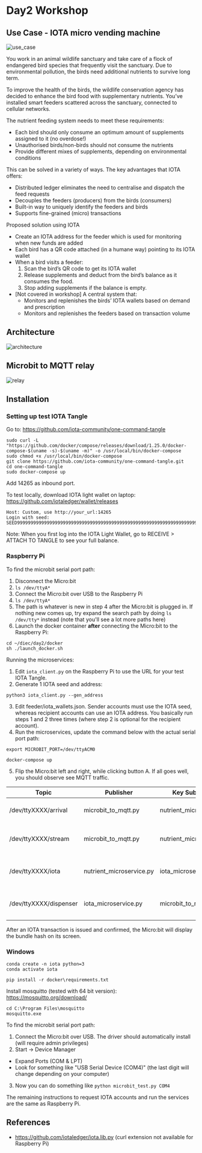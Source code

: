 # Day2 Workshop

## Use Case - IOTA micro vending machine

![use_case](assets/use_case.png)

You work in an animal wildlife sanctuary and take care of a flock of endangered bird species that frequently visit the sanctuary. Due to environmental pollution, the birds need additional nutrients to survive long term.

To improve the health of the birds, the wildlife conservation agency has decided to enhance the bird food with supplementary nutrients. You’ve installed smart feeders scattered across the sanctuary, connected to cellular networks.

The nutrient feeding system needs to meet these requirements:
- Each bird should only consume an optimum amount of supplements assigned to it (no overdose!)
- Unauthorised birds/non-birds should not consume the nutrients
- Provide different mixes of supplements, depending on environmental conditions

This can be solved in a variety of ways. The key advantages that IOTA offers:
- Distributed ledger eliminates the need to centralise and dispatch the feed requests
- Decouples the feeders (producers) from the birds (consumers)
- Built-in way to uniquely identify the feeders and birds
- Supports fine-grained (micro) transactions

Proposed solution using IOTA
- Create an IOTA address for the feeder which is used for monitoring when new funds are added
- Each bird has a QR code attached (in a humane way) pointing to its IOTA wallet
- When a bird visits a feeder:
  1. Scan the bird’s QR code to get its IOTA wallet
  2. Release supplements and deduct from the bird’s balance as it consumes the food. 
  3. Stop adding supplements if the balance is empty.
- [Not covered in workshop] A central system that:
  - Monitors and replenishes the birds’ IOTA wallets based on demand and prescription
  -  Monitors and replenishes the feeders based on transaction volume

## Architecture
![architecture](assets/architecture.png)

## Microbit to MQTT relay
![relay](assets/microbit_to_mqtt.png)

## Installation
### Setting up test IOTA Tangle

Go to: https://github.com/iota-community/one-command-tangle

```
sudo curl -L "https://github.com/docker/compose/releases/download/1.25.0/docker-compose-$(uname -s)-$(uname -m)" -o /usr/local/bin/docker-compose
sudo chmod +x /usr/local/bin/docker-compose
git clone https://github.com/iota-community/one-command-tangle.git
cd one-command-tangle
sudo docker-compose up
```

Add 14265 as inbound port.

To test locally, download IOTA light wallet on laptop: https://github.com/iotaledger/wallet/releases

```
Host: Custom, use http://your_url:14265
Login with seed: SEED99999999999999999999999999999999999999999999999999999999999999999999999999999
```
Note: When you first log into the IOTA Light Wallet, go to RECEIVE > ATTACH TO TANGLE to see your full balance.

### Raspberry Pi

To find the microbit serial port path:
1. Disconnect the Micro:bit
2. `ls /dev/ttyA*`
3. Connect the Micro:bit over USB to the Raspberry Pi
4. `ls /dev/ttyA*`
5. The path is whatever is new in step 4 after the Micro:bit is plugged in. If nothing new comes up, try expand the search path by doing `ls /dev/tty*` instead (note that you'll see a lot more paths here)
6. Launch the docker container **after** connecting the Micro:bit to the Raspberry Pi:
```
cd ~/diec/day2/docker
sh ./launch_docker.sh
```

Running the microservices:
1. Edit `iota_client.py` on the Raspberry Pi to use the URL for your test IOTA Tangle.
2. Generate 1 IOTA seed and address:
```
python3 iota_client.py --gen_address
```
3. Edit feeder/iota_wallets.json. Sender accounts must use the IOTA seed, whereas recipient accounts can use an IOTA address. You basically run steps 1 and 2 three times (where step 2 is optional for the recipient account).
4. Run the microservices, update the command below with the actual serial port path:
```
export MICROBIT_PORT=/dev/ttyACM0

docker-compose up
```
5. Flip the Micro:bit left and right, while clicking button A.  If all goes well, you should observe see MQTT traffic. 

| Topic | Publisher | Key Subscriber | Payload |
| -- | -- | -- | -- |
|/dev/ttyXXXX/arrival|microbit_to_mqtt.py|nutrient_microservice.py|arrival trigger with bird identifier|
|/dev/ttyXXXX/stream|microbit_to_mqtt.py|nutrient_microservice.py|sensor stream for id/fingerprinting of bird|
|/dev/ttyXXXX/iota|nutrient_microservice.py|iota_microservice.py|nutrient amounts to request payment for|
|/dev/ttyXXXX/dispenser|iota_microservice.py|microbit_to_mqtt.py|IOTA bundle hash of completed transaction|

After an IOTA transaction is issued and confirmed, the Micro:bit will display the bundle hash on its screen.

### Windows
```
conda create -n iota python=3
conda activate iota

pip install -r docker\requirements.txt
```

Install mosquitto (tested with 64 bit version): https://mosquitto.org/download/
```
cd C:\Program Files\mosquitto
mosquitto.exe
```

To find the microbit serial port path:
1. Connect the Micro:bit over USB. The driver should automatically install (will require admin privileges)
2. Start -> Device Manager
  - Expand Ports (COM & LPT)
  - Look for something like "USB Serial Device (COM4)" (the last digit will change depending on your computer)
3. Now you can do something like `python microbit_test.py COM4`

The remaining instructions to request IOTA accounts and run the services are the same as Raspberry Pi.

## References
- https://github.com/iotaledger/iota.lib.py (curl extension not available for Raspberry Pi)

